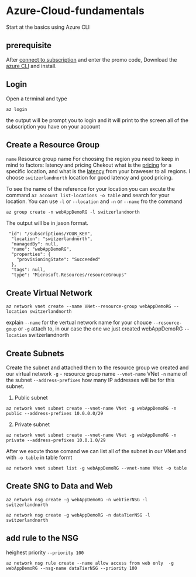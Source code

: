 # Azure-Cloud-fundamentals
Start at the basics using Azure CLI 

## prerequisite
After [connect to subscription](https://www.microsoftazurepass.com) and enter the promo code,
Download the [azure CLI](https://docs.microsoft.com/he-il/cli/azure/install-azure-cli-windows?tabs=azure-cli#azure-cli-current-version) and install.

## Login
Open a terminal and type
```
az login
```
the output will be prompt you to login and it will print to the screen all of the subscription you have on your account

## Create a Resource Group

`name` Resource group name
For choosing the region you need to keep in mind to factors: latency and pricing 
Chekout what is the [pricing](https://azure.microsoft.com/en-us/pricing/details/virtual-machines/linux/) for a specific location,
and what is the [latency](http://azurespeedtest.azurewebsites.net/) from your braweser to all regions. 
I choose `switzerlandnorth` location for good latency and good pricing.

To see the name of the reference for your location you can excute the command `az account list-locations -o table` and search for your location.
You can use `-l` or `--location` and `-n` or `--name` fro the command
```
az group create -n webAppDemoRG -l switzerlandnorth
```
The output will be in jason format.
```jason
 "id": "/subscriptions/YOUR_KEY",
  "location": "switzerlandnorth",
  "managedBy": null,
  "name": "webAppDemoRG",
  "properties": {
    "provisioningState": "Succeeded"
  },
  "tags": null,
  "type": "Microsoft.Resources/resourceGroups"
```

## Create Virtual Network
```
az network vnet create --name VNet--resource-group webAppDemoRG --location switzerlandnorth
```
explain
`--name` for the vertual network name for your chouce
`--resource-goup` or `-g` attach to, in our case the one we just created webAppDemoRG
`--location` switzerlandnorth

## Create Subnets

Create the subnet and attached them to the resource group we created and our virtual network 
`-g` - resource group name
`--vnet-name` VNet
`-n` name of the subnet
`--address-prefixes` how many IP addresses will be for this subnet.
1. Public subnet
```
az network vnet subnet create --vnet-name VNet -g webAppDemoRG -n public --address-prefixes 10.0.0.0/29
```

2. Private subnet
```
az network vnet subnet create --vnet-name VNet -g webAppDemoRG -n private --address-prefixes 10.0.1.0/29
```
After we excute those comand we can list all of the subnet in our VNet and with `-o table` in table formt 
```
az network vnet subnet list -g webAppDemoRG --vnet-name VNet -o table
```


## Create SNG to Data and Web

```
az network nsg create -g webAppDemoRG -n webTierNSG -l switzerlandnorth 
```

```
az network nsg create -g webAppDemoRG -n dataTierNSG -l switzerlandnorth 
```

## add rule to the NSG


heighest priority `--priority 100`
```
az network nsg rule create --name allow access from web only  -g webAppDemoRG --nsg-name dataTierNSG --priority 100 
```



